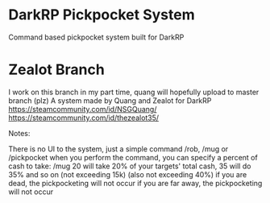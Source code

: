 # DarkRP Pickpocket System
 Command based pickpocket system built for DarkRP

# Zealot Branch
I work on this branch in my part time, quang will hopefully upload to master branch (plz)
A system made by Quang and Zealot for DarkRP
https://steamcommunity.com/id/NSGQuang/
https://steamcommunity.com/id/thezealot35/

Notes:

There is no UI to the system, just a simple command
/rob, /mug or /pickpocket
when you perform the command, you can specify a percent of cash to take:
/mug 20 will take 20% of your targets' total cash, 35 will do 35% and so on (not exceeding 15k) (also not exceeding 40%)
if you are dead, the pickpocketing will not occur
if you are far away, the pickpocketing will not occur